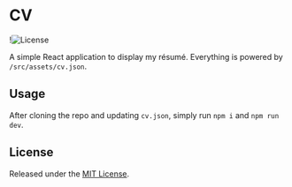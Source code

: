 # CV

!![License](https://img.shields.io/github/license/rnelson/webcv)

A simple React application to display my résumé. Everything is powered by `/src/assets/cv.json`.

## Usage

After cloning the repo and updating `cv.json`, simply run `npm i` and `npm run dev`.

## License

Released under the [MIT License](http://rnelson.mit-license.org).